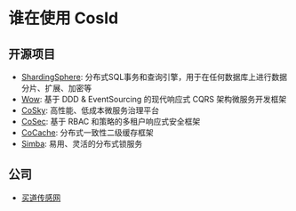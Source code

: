 # 谁在使用 CosId

## 开源项目

- [ShardingSphere](https://github.com/apache/shardingsphere): 分布式SQL事务和查询引擎，用于在任何数据库上进行数据分片、扩展、加密等
- [Wow](https://github.com/Ahoo-Wang/Wow): 基于 DDD & EventSourcing 的现代响应式 CQRS 架构微服务开发框架
- [CoSky](https://github.com/Ahoo-Wang/CoSky): 高性能、低成本微服务治理平台
- [CoSec](https://github.com/Ahoo-Wang/CoSec): 基于 RBAC 和策略的多租户响应式安全框架
- [CoCache](https://github.com/Ahoo-Wang/CoCache): 分布式一致性二级缓存框架
- [Simba](https://github.com/Ahoo-Wang/Simba): 易用、灵活的分布式锁服务

## 公司

- [买道传感网](https://www.51mydao.com)